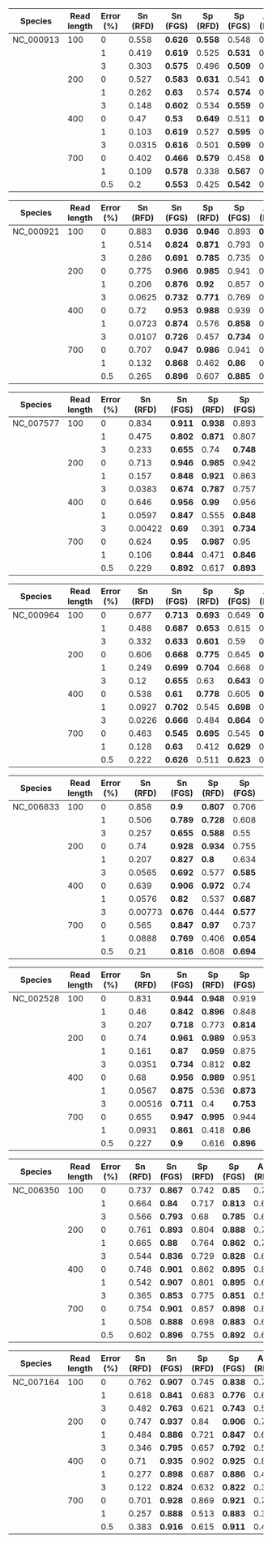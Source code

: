 | Species | Read length | Error (%) | Sn (RFD)| Sn (FGS) | Sp (RFD)| Sp (FGS) | Acc (RFD)| Acc (FGS) |
|---|---|---|---|---|---|---|---|---|
| NC_000913| 100| 0  | 0.558 | **0.626** | **0.558** | 0.548 | 0.558 | **0.587** |
| | | 1  | 0.419 | **0.619** | 0.525 | **0.531** | 0.472 | **0.575** |
| | | 3  | 0.303 | **0.575** | 0.496 | **0.509** | 0.399 | **0.542** |
| | 200| 0  | 0.527 | **0.583** | **0.631** | 0.541 | **0.579** | 0.562 |
| | | 1  | 0.262 | **0.63** | 0.574 | **0.574** | 0.418 | **0.602** |
| | | 3  | 0.148 | **0.602** | 0.534 | **0.559** | 0.341 | **0.58** |
| | 400| 0  | 0.47 | **0.53** | **0.649** | 0.511 | **0.559** | 0.52 |
| | | 1  | 0.103 | **0.619** | 0.527 | **0.595** | 0.315 | **0.607** |
| | | 3  | 0.0315 | **0.616** | 0.501 | **0.599** | 0.266 | **0.607** |
| | 700| 0  | 0.402 | **0.466** | **0.579** | 0.458 | **0.49** | 0.462 |
| | | 1  | 0.109 | **0.578** | 0.338 | **0.567** | 0.224 | **0.572** |
| | | 0.5  | 0.2 | **0.553** | 0.425 | **0.542** | 0.313 | **0.548** |


| Species | Read length | Error (%) | Sn (RFD)| Sn (FGS) | Sp (RFD)| Sp (FGS) | Acc (RFD)| Acc (FGS) |
|---|---|---|---|---|---|---|---|---|
| NC_000921| 100| 0  | 0.883 | **0.936** | **0.946** | 0.893 | **0.914** | 0.914 |
| | | 1  | 0.514 | **0.824** | **0.871** | 0.793 | 0.692 | **0.808** |
| | | 3  | 0.286 | **0.691** | **0.785** | 0.735 | 0.535 | **0.713** |
| | 200| 0  | 0.775 | **0.966** | **0.985** | 0.941 | 0.88 | **0.953** |
| | | 1  | 0.206 | **0.876** | **0.92** | 0.857 | 0.563 | **0.866** |
| | | 3  | 0.0625 | **0.732** | **0.771** | 0.769 | 0.417 | **0.75** |
| | 400| 0  | 0.72 | **0.953** | **0.988** | 0.939 | 0.854 | **0.946** |
| | | 1  | 0.0723 | **0.874** | 0.576 | **0.858** | 0.324 | **0.866** |
| | | 3  | 0.0107 | **0.726** | 0.457 | **0.734** | 0.234 | **0.73** |
| | 700| 0  | 0.707 | **0.947** | **0.986** | 0.941 | 0.846 | **0.944** |
| | | 1  | 0.132 | **0.868** | 0.462 | **0.86** | 0.297 | **0.864** |
| | | 0.5  | 0.265 | **0.896** | 0.607 | **0.885** | 0.436 | **0.89** |


| Species | Read length | Error (%) | Sn (RFD)| Sn (FGS) | Sp (RFD)| Sp (FGS) | Acc (RFD)| Acc (FGS) |
|---|---|---|---|---|---|---|---|---|
| NC_007577| 100| 0  | 0.834 | **0.911** | **0.938** | 0.893 | 0.886 | **0.902** |
| | | 1  | 0.475 | **0.802** | **0.871** | 0.807 | 0.673 | **0.805** |
| | | 3  | 0.233 | **0.655** | 0.74 | **0.748** | 0.487 | **0.702** |
| | 200| 0  | 0.713 | **0.946** | **0.985** | 0.942 | 0.849 | **0.944** |
| | | 1  | 0.157 | **0.848** | **0.921** | 0.863 | 0.539 | **0.855** |
| | | 3  | 0.0383 | **0.674** | **0.787** | 0.757 | 0.413 | **0.716** |
| | 400| 0  | 0.646 | **0.956** | **0.99** | 0.956 | 0.818 | **0.956** |
| | | 1  | 0.0597 | **0.847** | 0.555 | **0.848** | 0.307 | **0.848** |
| | | 3  | 0.00422 | **0.69** | 0.391 | **0.734** | 0.198 | **0.712** |
| | 700| 0  | 0.624 | **0.95** | **0.987** | 0.95 | 0.806 | **0.95** |
| | | 1  | 0.106 | **0.844** | 0.471 | **0.846** | 0.288 | **0.845** |
| | | 0.5  | 0.229 | **0.892** | 0.617 | **0.893** | 0.423 | **0.893** |


| Species | Read length | Error (%) | Sn (RFD)| Sn (FGS) | Sp (RFD)| Sp (FGS) | Acc (RFD)| Acc (FGS) |
|---|---|---|---|---|---|---|---|---|
| NC_000964| 100| 0  | 0.677 | **0.713** | **0.693** | 0.649 | **0.685** | 0.681 |
| | | 1  | 0.488 | **0.687** | **0.653** | 0.615 | 0.57 | **0.651** |
| | | 3  | 0.332 | **0.633** | **0.601** | 0.59 | 0.467 | **0.611** |
| | 200| 0  | 0.606 | **0.668** | **0.775** | 0.645 | **0.69** | 0.657 |
| | | 1  | 0.249 | **0.699** | **0.704** | 0.668 | 0.477 | **0.684** |
| | | 3  | 0.12 | **0.655** | 0.63 | **0.643** | 0.375 | **0.649** |
| | 400| 0  | 0.538 | **0.61** | **0.778** | 0.605 | **0.658** | 0.608 |
| | | 1  | 0.0927 | **0.702** | 0.545 | **0.698** | 0.319 | **0.7** |
| | | 3  | 0.0226 | **0.666** | 0.484 | **0.664** | 0.253 | **0.665** |
| | 700| 0  | 0.463 | **0.545** | **0.695** | 0.545 | **0.579** | 0.545 |
| | | 1  | 0.128 | **0.63** | 0.412 | **0.629** | 0.27 | **0.63** |
| | | 0.5  | 0.222 | **0.626** | 0.511 | **0.623** | 0.367 | **0.625** |


| Species | Read length | Error (%) | Sn (RFD)| Sn (FGS) | Sp (RFD)| Sp (FGS) | Acc (RFD)| Acc (FGS) |
|---|---|---|---|---|---|---|---|---|
| NC_006833| 100| 0  | 0.858 | **0.9** | **0.807** | 0.706 | **0.832** | 0.803 |
| | | 1  | 0.506 | **0.789** | **0.728** | 0.608 | 0.617 | **0.699** |
| | | 3  | 0.257 | **0.655** | **0.588** | 0.55 | 0.422 | **0.602** |
| | 200| 0  | 0.74 | **0.928** | **0.934** | 0.755 | 0.837 | **0.841** |
| | | 1  | 0.207 | **0.827** | **0.8** | 0.634 | 0.504 | **0.73** |
| | | 3  | 0.0565 | **0.692** | 0.577 | **0.585** | 0.317 | **0.638** |
| | 400| 0  | 0.639 | **0.906** | **0.972** | 0.74 | 0.805 | **0.823** |
| | | 1  | 0.0576 | **0.82** | 0.537 | **0.687** | 0.297 | **0.754** |
| | | 3  | 0.00773 | **0.676** | 0.444 | **0.577** | 0.226 | **0.627** |
| | 700| 0  | 0.565 | **0.847** | **0.97** | 0.737 | 0.767 | **0.792** |
| | | 1  | 0.0888 | **0.769** | 0.406 | **0.654** | 0.248 | **0.712** |
| | | 0.5  | 0.21 | **0.816** | 0.608 | **0.694** | 0.409 | **0.755** |


| Species | Read length | Error (%) | Sn (RFD)| Sn (FGS) | Sp (RFD)| Sp (FGS) | Acc (RFD)| Acc (FGS) |
|---|---|---|---|---|---|---|---|---|
| NC_002528| 100| 0  | 0.831 | **0.944** | **0.948** | 0.919 | 0.89 | **0.931** |
| | | 1  | 0.46 | **0.842** | **0.896** | 0.848 | 0.678 | **0.845** |
| | | 3  | 0.207 | **0.718** | 0.773 | **0.814** | 0.49 | **0.766** |
| | 200| 0  | 0.74 | **0.961** | **0.989** | 0.953 | 0.865 | **0.957** |
| | | 1  | 0.161 | **0.87** | **0.959** | 0.875 | 0.56 | **0.873** |
| | | 3  | 0.0351 | **0.734** | 0.812 | **0.82** | 0.424 | **0.777** |
| | 400| 0  | 0.68 | **0.956** | **0.989** | 0.951 | 0.834 | **0.954** |
| | | 1  | 0.0567 | **0.875** | 0.536 | **0.873** | 0.296 | **0.874** |
| | | 3  | 0.00516 | **0.711** | 0.4 | **0.753** | 0.203 | **0.732** |
| | 700| 0  | 0.655 | **0.947** | **0.995** | 0.944 | 0.825 | **0.945** |
| | | 1  | 0.0931 | **0.861** | 0.418 | **0.86** | 0.256 | **0.861** |
| | | 0.5  | 0.227 | **0.9** | 0.616 | **0.896** | 0.421 | **0.898** |


| Species | Read length | Error (%) | Sn (RFD)| Sn (FGS) | Sp (RFD)| Sp (FGS) | Acc (RFD)| Acc (FGS) |
|---|---|---|---|---|---|---|---|---|
| NC_006350| 100| 0  | 0.737 | **0.867** | 0.742 | **0.85** | 0.739 | **0.859** |
| | | 1  | 0.664 | **0.84** | 0.717 | **0.813** | 0.69 | **0.827** |
| | | 3  | 0.566 | **0.793** | 0.68 | **0.785** | 0.623 | **0.789** |
| | 200| 0  | 0.761 | **0.893** | 0.804 | **0.888** | 0.783 | **0.891** |
| | | 1  | 0.665 | **0.88** | 0.764 | **0.862** | 0.715 | **0.871** |
| | | 3  | 0.544 | **0.836** | 0.729 | **0.828** | 0.636 | **0.832** |
| | 400| 0  | 0.748 | **0.901** | 0.862 | **0.895** | 0.805 | **0.898** |
| | | 1  | 0.542 | **0.907** | 0.801 | **0.895** | 0.671 | **0.901** |
| | | 3  | 0.365 | **0.853** | 0.775 | **0.851** | 0.57 | **0.852** |
| | 700| 0  | 0.754 | **0.901** | 0.857 | **0.898** | 0.805 | **0.9** |
| | | 1  | 0.508 | **0.888** | 0.698 | **0.883** | 0.603 | **0.885** |
| | | 0.5  | 0.602 | **0.896** | 0.755 | **0.892** | 0.678 | **0.894** |


| Species | Read length | Error (%) | Sn (RFD)| Sn (FGS) | Sp (RFD)| Sp (FGS) | Acc (RFD)| Acc (FGS) |
|---|---|---|---|---|---|---|---|---|
| NC_007164| 100| 0  | 0.762 | **0.907** | 0.745 | **0.838** | 0.753 | **0.873** |
| | | 1  | 0.618 | **0.841** | 0.683 | **0.776** | 0.65 | **0.808** |
| | | 3  | 0.482 | **0.763** | 0.621 | **0.743** | 0.551 | **0.753** |
| | 200| 0  | 0.747 | **0.937** | 0.84 | **0.906** | 0.793 | **0.921** |
| | | 1  | 0.484 | **0.886** | 0.721 | **0.847** | 0.602 | **0.866** |
| | | 3  | 0.346 | **0.795** | 0.657 | **0.792** | 0.501 | **0.793** |
| | 400| 0  | 0.71 | **0.935** | 0.902 | **0.925** | 0.806 | **0.93** |
| | | 1  | 0.277 | **0.898** | 0.687 | **0.886** | 0.482 | **0.892** |
| | | 3  | 0.122 | **0.824** | 0.632 | **0.822** | 0.377 | **0.823** |
| | 700| 0  | 0.701 | **0.928** | 0.869 | **0.921** | 0.785 | **0.925** |
| | | 1  | 0.257 | **0.888** | 0.513 | **0.883** | 0.385 | **0.885** |
| | | 0.5  | 0.383 | **0.916** | 0.615 | **0.911** | 0.499 | **0.914** |


